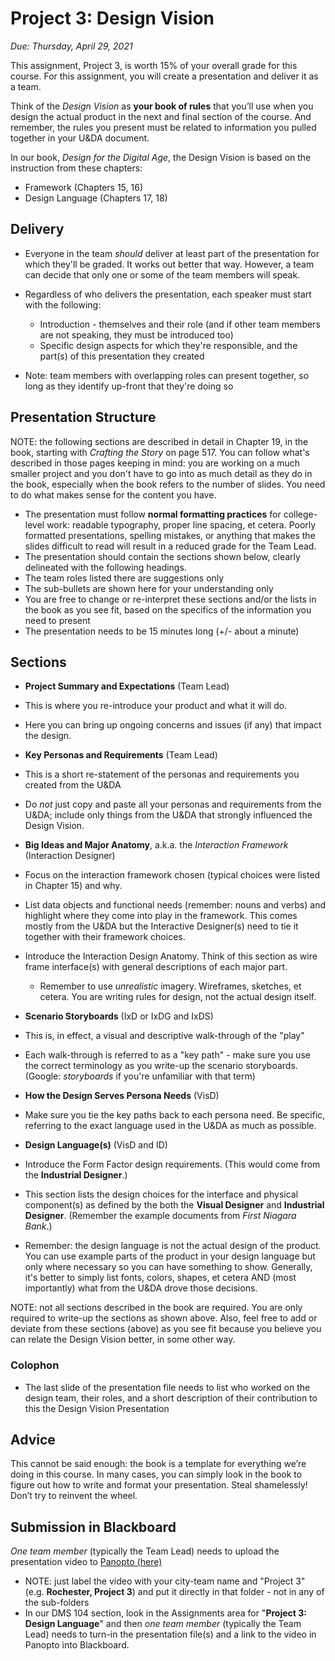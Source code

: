 # Project 3: Design Vision

*Due: Thursday, April 29, 2021*

This assignment, Project 3, is worth 15% of your overall grade for this course. For this assignment, you will create a presentation and deliver it as a team.

Think of the *Design Vision* as **your book of rules** that you’ll use when you design the actual product in the next and final section of the course. And remember, the rules you present must be related to information you pulled together in your U&DA document.

In our book, *Design for the Digital Age*, the Design Vision is based on the instruction from these chapters:

- Framework (Chapters 15, 16)
- Design Language (Chapters 17, 18)

## Delivery

- Everyone in the team *should* deliver at least part of the presentation for which they'll be graded.  It works out better that way.  However, a team can decide that only one or some of the team members will speak.
- Regardless of who delivers the presentation, each speaker must start with the following:
  - Introduction - themselves and their role (and if other team members are not speaking, they must be introduced too)
  - Specific design aspects for which they're responsible, and the part(s) of this presentation they created 

- Note: team members with overlapping roles can present together, so long as they identify up-front that they're doing so

## Presentation Structure

NOTE: the following sections are described in detail in Chapter 19, in the book, starting with *Crafting the Story* on page 517. You can follow what's described in those pages keeping in mind: you are working on a much smaller project and you don't have to go into as much detail as they do in the book, especially when the book refers to the number of slides. You need to do what makes sense for the content you have.

-  The presentation must follow **normal formatting practices** for college-level work: readable typography, proper line spacing, et cetera. Poorly formatted presentations, spelling mistakes, or anything that makes the slides difficult to read will result in a reduced grade for the Team Lead.
-  The presentation should contain the sections shown below, clearly delineated with the following headings.
  - The team roles listed there are suggestions only
  - The sub-bullets are shown here for your understanding only
  - You are free to change or re-interpret these sections and/or the lists in the book as you see fit, based on the specifics of the information you need to present
-  The presentation needs to be 15 minutes long (+/- about a minute)

## Sections

-  **Project Summary and Expectations** (Team Lead)
  - This is where you re-introduce your product and what it will do.
  - Here you can bring up ongoing concerns and issues (if any) that impact the design.

-  **Key Personas and Requirements** (Team Lead)
  - This is a short re-statement of the personas and requirements you created from the U&DA
  - Do *not* just copy and paste all your personas and requirements from the U&DA; include only things from the U&DA that strongly influenced the Design Vision.

-  **Big Ideas and Major Anatomy**, a.k.a. the *Interaction Framework* (Interaction Designer)
  - Focus on the interaction framework chosen (typical choices were listed in Chapter 15) and why.
  - List data objects and functional needs (remember: nouns and verbs) and highlight where they come into play in the framework. This comes mostly from the U&DA but the Interactive Designer(s) need to tie it together with their framework choices.
  - Introduce the Interaction Design Anatomy. Think of this section as wire frame interface(s) with general descriptions of each major part.
    - Remember to use *unrealistic* imagery. Wireframes, sketches, et cetera. You are writing rules for design, not the actual design itself.

-  **Scenario Storyboards** (IxD or IxDG and IxDS)
  - This is, in effect, a visual and descriptive walk-through of the "play"
  - Each walk-through is referred to as a "key path" - make sure you use the correct terminology as you write-up the scenario storyboards. (Google: *storyboards* if you're unfamiliar with that term)

-  **How the Design Serves Persona Needs** (VisD)
  - Make sure you tie the key paths back to each persona need. Be specific, referring to the exact language used in the U&DA as much as possible.

-  **Design Language(s)** (VisD and ID)
  - Introduce the Form Factor design requirements. (This would come from the **Industrial Designer**.)
  - This section lists the design choices for the interface and physical component(s) as defined by the both the **Visual Designer** and **Industrial Designer**. (Remember the example documents from *First Niagara Bank*.)
  - Remember: the design language is not the actual design of the product. You can use example parts of the product in your design language but only where necessary so you can have something to show. Generally, it's better to simply list fonts, colors, shapes, et cetera AND (most importantly) what from the U&DA drove those decisions.

NOTE: not all sections described in the book are required. You are only required to write-up the sections as shown above.  Also, feel free to add or deviate from these sections (above) as you see fit because you believe you can relate the Design Vision better, in some other way.

### Colophon

-  The last slide of the presentation file needs to list who worked on the design team, their roles, and a short description of their contribution to this the Design Vision Presentation

## Advice

This cannot be said enough: the book is a template for everything we’re doing in this course. In many cases, you can simply look in the book to figure out how to write and format your presentation. Steal shamelessly! Don’t try to reinvent the wheel.

## Submission in Blackboard

*One team member* (typically the Team Lead) needs to upload the presentation video to [Panopto (here)](https://rochester.hosted.panopto.com/Panopto/Pages/Sessions/List.aspx#folderID=%2249b042bd-82bb-4b9a-85f8-acec011bd1ff%22)

- NOTE: just label the video with your city-team name and "Project 3" (e.g. **Rochester, Project 3**) and put it directly in that folder - not in any of the sub-folders
- In our DMS 104 section, look in the Assignments area for "**Project 3: Design Language**" and then *one team member* (typically the Team Lead) needs to turn-in the presentation file(s) and a link to the video in Panopto into Blackboard. 